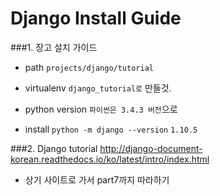 # Django Install Guide

###1. 장고 설치 가이드
- path
```projects/django/tutorial```
	
- virtualenv 
```django_tutorial로``` 만들것.

- python version
```파이썬은 3.4.3 버전```으로
- install
```python -m django --version```
```1.10.5```

###2. Django tutorial
<http://django-document-korean.readthedocs.io/ko/latest/intro/index.html>

- 상기 사이트로 가서 part7까지 따라하기
